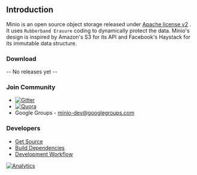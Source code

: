## Introduction

Minio is an open source object storage released under [Apache license v2](./LICENSE) . It uses ``Rubberband Erasure`` coding to dynamically protect the data.
Minio's design is inspired by Amazon's S3 for its API and Facebook's Haystack for its immutable data structure.

### Download

-- No releases yet --

### Join Community
* [![Gitter](https://badges.gitter.im/Join%20Chat.svg)](https://gitter.im/Minio-io/minio?utm_source=badge&utm_medium=badge&utm_campaign=pr-badge&utm_content=badge)
* [![Quora](http://upload.wikimedia.org/wikipedia/commons/thumb/5/57/Quora_logo.svg/55px-Quora_logo.svg.png)](http://www.quora.com/Minio)
* Google Groups - minio-dev@googlegroups.com

### Developers

* [Get Source](./DEVELOPER.md)
* [Build Dependencies](./BUILDDEPS.md)
* [Development Workflow](./DEVELOPER.md#developer-guidelines)

[![Analytics](https://ga-beacon.appspot.com/UA-56860620-3/minio/readme)](https://github.com/igrigorik/ga-beacon)
